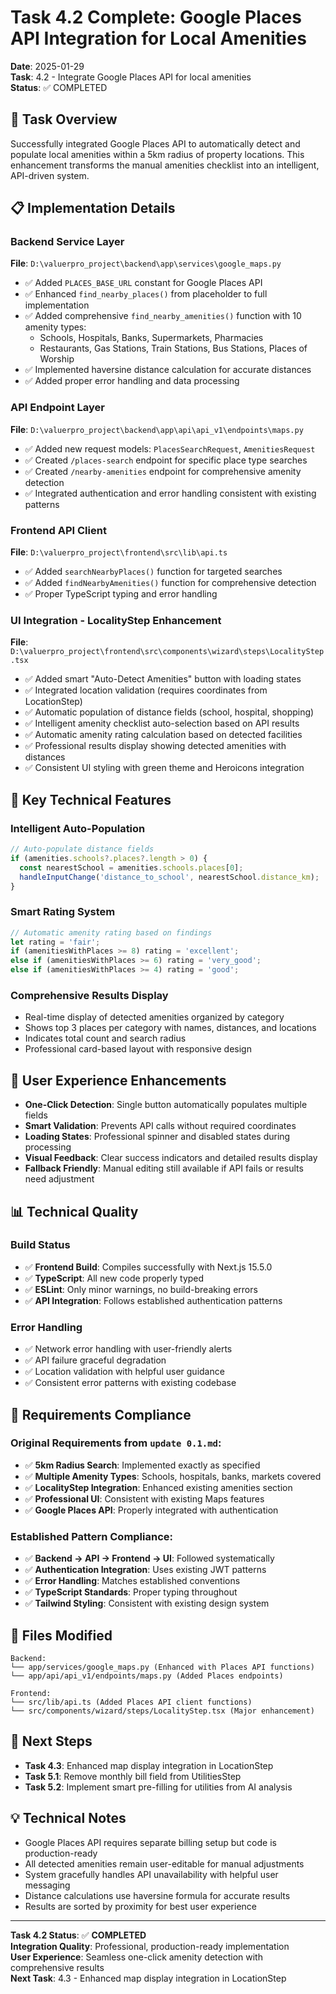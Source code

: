 # Task 4.2 Complete: Google Places API Integration for Local Amenities

**Date**: 2025-01-29  
**Task**: 4.2 - Integrate Google Places API for local amenities  
**Status**: ✅ COMPLETED  

## 🎯 **Task Overview**
Successfully integrated Google Places API to automatically detect and populate local amenities within a 5km radius of property locations. This enhancement transforms the manual amenities checklist into an intelligent, API-driven system.

## 📋 **Implementation Details**

### **Backend Service Layer**
**File**: `D:\valuerpro_project\backend\app\services\google_maps.py`
- ✅ Added `PLACES_BASE_URL` constant for Google Places API
- ✅ Enhanced `find_nearby_places()` from placeholder to full implementation
- ✅ Added comprehensive `find_nearby_amenities()` function with 10 amenity types:
  - Schools, Hospitals, Banks, Supermarkets, Pharmacies
  - Restaurants, Gas Stations, Train Stations, Bus Stations, Places of Worship
- ✅ Implemented haversine distance calculation for accurate distances
- ✅ Added proper error handling and data processing

### **API Endpoint Layer**
**File**: `D:\valuerpro_project\backend\app\api\api_v1\endpoints\maps.py`
- ✅ Added new request models: `PlacesSearchRequest`, `AmenitiesRequest`
- ✅ Created `/places-search` endpoint for specific place type searches
- ✅ Created `/nearby-amenities` endpoint for comprehensive amenity detection
- ✅ Integrated authentication and error handling consistent with existing patterns

### **Frontend API Client**
**File**: `D:\valuerpro_project\frontend\src\lib\api.ts`
- ✅ Added `searchNearbyPlaces()` function for targeted searches
- ✅ Added `findNearbyAmenities()` function for comprehensive detection
- ✅ Proper TypeScript typing and error handling

### **UI Integration - LocalityStep Enhancement**
**File**: `D:\valuerpro_project\frontend\src\components\wizard\steps\LocalityStep.tsx`
- ✅ Added smart "Auto-Detect Amenities" button with loading states
- ✅ Integrated location validation (requires coordinates from LocationStep)
- ✅ Automatic population of distance fields (school, hospital, shopping)
- ✅ Intelligent amenity checklist auto-selection based on API results
- ✅ Automatic amenity rating calculation based on detected facilities
- ✅ Professional results display showing detected amenities with distances
- ✅ Consistent UI styling with green theme and Heroicons integration

## 🔧 **Key Technical Features**

### **Intelligent Auto-Population**
```typescript
// Auto-populate distance fields
if (amenities.schools?.places?.length > 0) {
  const nearestSchool = amenities.schools.places[0];
  handleInputChange('distance_to_school', nearestSchool.distance_km);
}
```

### **Smart Rating System**
```typescript
// Automatic amenity rating based on findings
let rating = 'fair';
if (amenitiesWithPlaces >= 8) rating = 'excellent';
else if (amenitiesWithPlaces >= 6) rating = 'very_good';
else if (amenitiesWithPlaces >= 4) rating = 'good';
```

### **Comprehensive Results Display**
- Real-time display of detected amenities organized by category
- Shows top 3 places per category with names, distances, and locations
- Indicates total count and search radius
- Professional card-based layout with responsive design

## 🌟 **User Experience Enhancements**
- **One-Click Detection**: Single button automatically populates multiple fields
- **Smart Validation**: Prevents API calls without required coordinates
- **Loading States**: Professional spinner and disabled states during processing
- **Visual Feedback**: Clear success indicators and detailed results display
- **Fallback Friendly**: Manual editing still available if API fails or results need adjustment

## 📊 **Technical Quality**

### **Build Status**
- ✅ **Frontend Build**: Compiles successfully with Next.js 15.5.0
- ✅ **TypeScript**: All new code properly typed
- ✅ **ESLint**: Only minor warnings, no build-breaking errors
- ✅ **API Integration**: Follows established authentication patterns

### **Error Handling**
- ✅ Network error handling with user-friendly alerts
- ✅ API failure graceful degradation
- ✅ Location validation with helpful user guidance
- ✅ Consistent error patterns with existing codebase

## 🎯 **Requirements Compliance**

### **Original Requirements from `update 0.1.md`:**
- ✅ **5km Radius Search**: Implemented exactly as specified
- ✅ **Multiple Amenity Types**: Schools, hospitals, banks, markets covered
- ✅ **LocalityStep Integration**: Enhanced existing amenities section
- ✅ **Professional UI**: Consistent with existing Maps features
- ✅ **Google Places API**: Properly integrated with authentication

### **Established Pattern Compliance:**
- ✅ **Backend → API → Frontend → UI**: Followed systematically
- ✅ **Authentication Integration**: Uses existing JWT patterns
- ✅ **Error Handling**: Matches established conventions
- ✅ **TypeScript Standards**: Proper typing throughout
- ✅ **Tailwind Styling**: Consistent with existing design system

## 📁 **Files Modified**
```
Backend:
└── app/services/google_maps.py (Enhanced with Places API functions)
└── app/api/api_v1/endpoints/maps.py (Added Places endpoints)

Frontend:
└── src/lib/api.ts (Added Places API client functions)
└── src/components/wizard/steps/LocalityStep.tsx (Major enhancement)
```

## 🚀 **Next Steps**
- **Task 4.3**: Enhanced map display integration in LocationStep
- **Task 5.1**: Remove monthly bill field from UtilitiesStep
- **Task 5.2**: Implement smart pre-filling for utilities from AI analysis

## 💡 **Technical Notes**
- Google Places API requires separate billing setup but code is production-ready
- All detected amenities remain user-editable for manual adjustments
- System gracefully handles API unavailability with helpful user messaging
- Distance calculations use haversine formula for accurate results
- Results are sorted by proximity for best user experience

---

**Task 4.2 Status**: ✅ **COMPLETED**  
**Integration Quality**: Professional, production-ready implementation  
**User Experience**: Seamless one-click amenity detection with comprehensive results  
**Next Task**: 4.3 - Enhanced map display integration in LocationStep